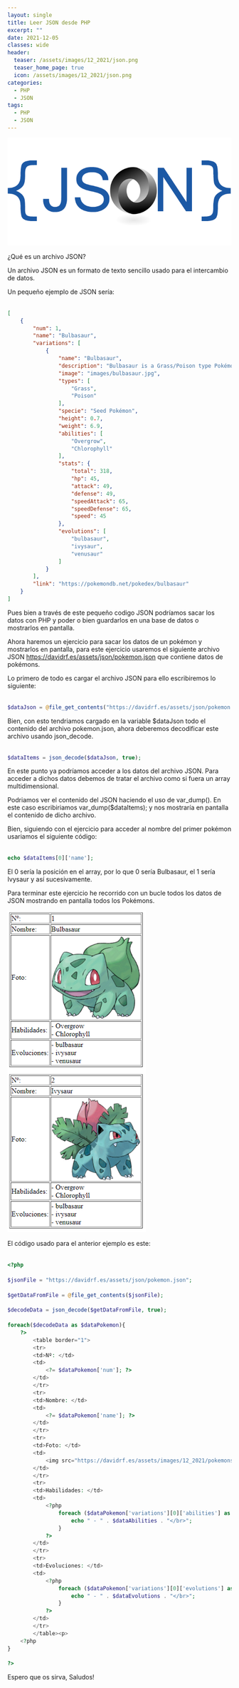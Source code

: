 ```yaml
---
layout: single
title: Leer JSON desde PHP
excerpt: ""
date: 2021-12-05
classes: wide
header:
  teaser: /assets/images/12_2021/json.png
  teaser_home_page: true
  icon: /assets/images/12_2021/json.png
categories:
  - PHP
  - JSON
tags:
  - PHP
  - JSON
---
```


![](/assets/images/12_2021/json.png)

¿Qué es un archivo JSON?

Un archivo JSON es un formato de texto sencillo usado para el intercambio de datos.

Un pequeño ejemplo de JSON sería:

```json

[
    {
        "num": 1,
        "name": "Bulbasaur",
        "variations": [
            {
                "name": "Bulbasaur",
                "description": "Bulbasaur is a Grass/Poison type Pokémon introduced in Generation 1. It is known as the Seed Pokémon.",
                "image": "images/bulbasaur.jpg",
                "types": [
                    "Grass",
                    "Poison"
                ],
                "specie": "Seed Pokémon",
                "height": 0.7,
                "weight": 6.9,
                "abilities": [
                    "Overgrow",
                    "Chlorophyll"
                ],
                "stats": {
                    "total": 318,
                    "hp": 45,
                    "attack": 49,
                    "defense": 49,
                    "speedAttack": 65,
                    "speedDefense": 65,
                    "speed": 45
                },
                "evolutions": [
                    "bulbasaur",
                    "ivysaur",
                    "venusaur"
                ]
            }
        ],
        "link": "https://pokemondb.net/pokedex/bulbasaur"
    }
]

```

Pues bien a través de este pequeño codigo JSON podríamos sacar los datos con PHP y poder o bien guardarlos en una base de datos o mostrarlos en pantalla.

Ahora haremos un ejercicio para sacar los datos de un pokémon y mostrarlos en pantalla, para este ejercicio usaremos el siguiente archivo JSON https://davidrf.es/assets/json/pokemon.json que contiene datos de pokémons.

Lo primero de todo es cargar el archivo JSON para ello escribiremos lo siguiente:

```php

$dataJson = @file_get_contents("https://davidrf.es/assets/json/pokemon.json");

```

Bien, con esto tendriamos cargado en la variable $dataJson todo el contenido del archivo pokemon.json, ahora deberemos decodificar este archivo usando json_decode.

```php

$dataItems = json_decode($dataJson, true);

```

En este punto ya podríamos acceder a los datos del archivo JSON. Para acceder a dichos datos debemos de tratar el archivo como si fuera un array multidimensional.

Podriamos ver el contenido del JSON haciendo el uso de var_dump(). En este caso escribiriamos var_dump($dataItems); y nos mostraría en pantalla el contenido de dicho archivo.

Bien, siguiendo con el ejercicio para acceder al nombre del primer pokémon usariamos el siguiente código:

```php

echo $dataItems[0]['name'];

```

El 0 sería la posición en el array, por lo que 0 sería Bulbasaur, el 1 sería Ivysaur y así sucesivamente.

Para terminar este ejercicio he recorrido con un bucle todos los datos de JSON mostrando en pantalla todos los Pokémons.

![](/assets/images/12_2021/pokemons.png)

El código usado para el anterior ejemplo es este:

```php

<?php

$jsonFile = "https://davidrf.es/assets/json/pokemon.json";

$getDataFromFile = @file_get_contents($jsonFile);

$decodeData = json_decode($getDataFromFile, true);

foreach($decodeData as $dataPokemon){
    ?>
        <table border="1">
        <tr>
        <td>Nº: </td>
        <td>
            <?= $dataPokemon['num']; ?> 
        </td>
        </tr>
        <tr>
        <td>Nombre: </td>
        <td>
            <?= $dataPokemon['name']; ?>
        </td>
        </tr>
        <tr>
        <td>Foto: </td>
        <td>
            <img src="https://davidrf.es/assets/images/12_2021/pokemons/<?= $dataPokemon['variations'][0]['image']; ?>" width="200px">
        </td>
        </tr>
        <tr>
        <td>Habilidades: </td>
        <td>
            <?php
                foreach ($dataPokemon['variations'][0]['abilities'] as $dataAbilities){
                    echo " - " . $dataAbilities . "</br>";
                }
            ?>
        </td>
        </tr>
        <tr>
        <td>Evoluciones: </td>
        <td>
            <?php
                foreach ($dataPokemon['variations'][0]['evolutions'] as $dataEvolutions){
                    echo " - " . $dataEvolutions . "</br>";
                }
            ?>
        </td>
        </tr>
        </table><p>
    <?php
}

?>

```

Espero que os sirva, Saludos!
